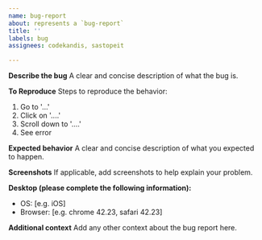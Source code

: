 ```yaml
---
name: bug-report
about: represents a `bug-report`
title: ''
labels: bug
assignees: codekandis, sastopeit

---
```


**Describe the bug**
A clear and concise description of what the bug is.

**To Reproduce**
Steps to reproduce the behavior:
1. Go to '...'
2. Click on '....'
3. Scroll down to '....'
4. See error

**Expected behavior**
A clear and concise description of what you expected to happen.

**Screenshots**
If applicable, add screenshots to help explain your problem.

**Desktop (please complete the following information):**
- OS: [e.g. iOS]
- Browser: [e.g. chrome 42.23, safari 42.23]

**Additional context**
Add any other context about the bug report here.
